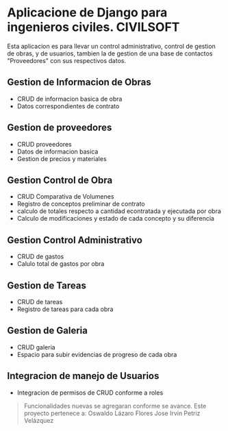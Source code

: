 # Aplicacione de Django para ingenieros civiles. CIVILSOFT

Esta aplicacion es para llevar un control administrativo, control de gestion de obras, y de usuarios, tambien la de gestion de una base de contactos "Proveedores" con sus respectivos datos.

## Gestion de Informacion de Obras

- CRUD de informacion basica de obra
- Datos correspondientes de contrato

## Gestion de proveedores

- CRUD proveedores
- Datos de informacion basica
- Gestion de precios y materiales

## Gestion Control de Obra

- CRUD Comparativa de Volumenes
- Registro de conceptos preliminar de contrato
- calculo de totales respecto a cantidad econtratada y ejecutada por obra
- Calculo de modificaciones y estado de cada concepto y su diferencia

## Gestion Control Administrativo

- CRUD de gastos
- Calulo total de gastos por obra

## Gestion de Tareas

- CRUD de tareas
- Registro de tareas para cada obra

## Gestion de Galeria

- CRUD galeria
- Espacio para subir evidencias de progreso de cada obra

## Integracion de manejo de Usuarios

- Integracion de permisos de CRUD conforme a roles

> Funcionalidades nuevas se agregaran conforme se avance.
> Este proyecto pertenece a:
> Oswaldo Lázaro Flores
> Jose Irvin Petriz Velázquez
